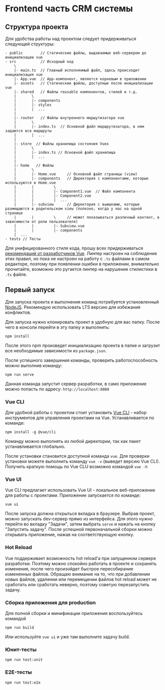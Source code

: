 # Frontend часть CRM системы

## Структура проекта
Для удобства работы над проектом следует придерживаться следующей структуры:
```
- public        // Статические файлы, выдаваемые веб-сервером до инициализации vue
- src           // Исходный код
    \
    |- main.ts  // Главный исполняемый файл, здесь происходит инициализация vue
    |- App.vue  // App-компонент, является корневым в приложении
    |- assets   // Статические файлы, доступные после инициализации vue
    |- shared   // Файлы reusable компонентов, стилей и т.д.
    |       \
    |       |- components
    |       |- styles
    |       |  ...
    |
    |- router   // Файлы внутреннего маршутизатора vue
    |       \
    |       |- index.ts  // Основной файл маршрутизатора, в нем задаются все маршруты
    |       |  ...
    |
    |- store  // Файлы хранилища состояния Vuex
    |       \
    |       |- index.ts // Основной файл хранилища
    |       |  ...
    |
    |- home   // Файлы 
    |       \
    |       |- Home.vue     // Основной файл страницы (view)
    |       |- components   // Директория с компонентами, которые используются в Home.vue
    |       |         \
    |       |         |- Component1.vue  // Файл компонента
    |       |         |- Component2.vue
    |       |         |  ...
    |       |- subview      // Директория с вьюшками, которые размещаются в родительском view (полезно, когда у нас на одной странице
    |       |         \     // может показываться различный контент, в зависимости от роли пользователя)
    |       |         |- Subview.vue
    |       |         |- components
    |  ...
- tests // Тесты
```

Для унифицированного стиля кода, прошу всех придерживаться [рекомендаций от разработчиков Vue](https://v3.vuejs.org/style-guide/#rule-categories). Линтер настроен на соблюдение этих правил, но пока не настроен на работу с `.ts` файлами в самом редакторе, поэтому при появлении ошибки в приложении, внимательно прочитайте, возможно это ругается линтер на нарушение стилистики в `.ts` файле.

## Первый запуск
Для запуска проекта и выполнения команд потребуется установленный [NodeJS](https://nodejs.org/en/).
Рекомендую использовать LTS версию для избежания конфликтов.

Для запуска нужно клонировать проект в удобную для вас папку. После чего в консоли перейти в эту папку и выполнить:
```
npm install
```
После этого npm произведет инициализацию проекта в папке и загрузит все необходимые зависимости из `package.json`.

После успешного завершения команды, проверить работоспособность можно выполнив команду:
```
npm run serve
```
Данная команда запустит сервер разработки, в само приложение можно попасть по адресу: `http://localhost:8080`

### Vue CLI
Для удобной работы с проектом стоит установить [Vue CLI](https://cli.vuejs.org/) - набор инструментов для управления проектами на Vue.
Устанавливается по команде:
```
npm install -g @vue/cli
```
Команду можно выполнять из любой директории, так как пакет устанавливается глобально.

После установки становится доступной команда `vue`. Для проверки установки можете выполнить команду `vue -v` (выведет версию Vue CLI).
Получить краткую помощь по Vue CLU возможно командой `vue -h`

### Vue UI
Vue CLI предлагает использовать Vue UI - локальное веб-приложение для работы с проектами.
Приложение запускается по команде:
```
vue ui
```

После запуска должна открыться вкладка в браузере. Выбрав проект, можно запускать dev-сервер прямо из интерфейса. Для этого нужно перейти во вкладку "Задачи", затем выбрать `serve` и нажать на кнопку "Запустить задачу". После успешной первоначальной сборки можно открывать приложение, нажав на соответствующую кнопку.

### Hot Reload
Vue поддерживает возможность hot reload'а при запущенном сервере разработки. Поэтому можно спокойно работать в проекте и сохранять изменения, после чего произойдет быстрое пересобирание измененных файлов. Обращаю внимание на то, что при добавлении новых файлов, удалении или перемещении файлов hot reload может не сработать или сработать неверно, поэтому советую перезапустить задачу.

### Сборка приложения для production
Для полной сборки и минификации приложения воспользуйтесь командой
```
npm run build
```
Или используйте `vue ui` и уже там выполните задачу build.

### Юнит-тесты
```
npm run test:unit
```

### E2E-тесты
```
npm run test:e2e
```
